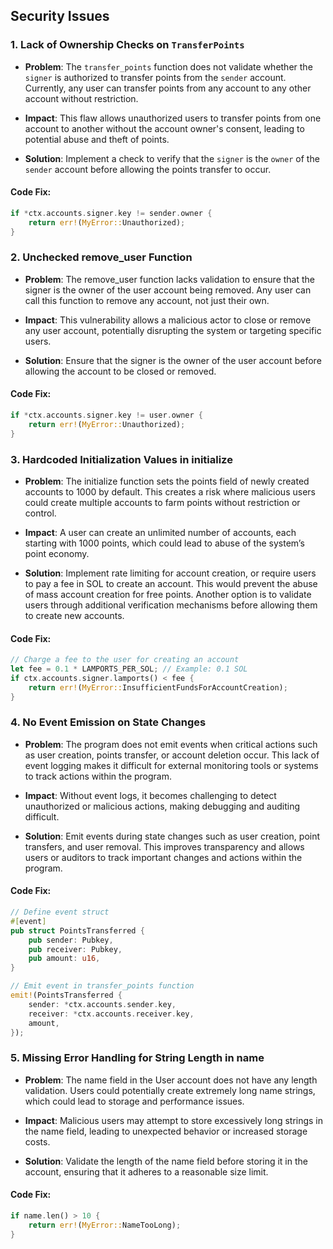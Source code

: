 ## Security Issues

### 1. **Lack of Ownership Checks on `TransferPoints`**

- **Problem**: The `transfer_points` function does not validate whether the `signer` is authorized to transfer points from the `sender` account. Currently, any user can transfer points from any account to any other account without restriction.
  
- **Impact**: This flaw allows unauthorized users to transfer points from one account to another without the account owner's consent, leading to potential abuse and theft of points.

- **Solution**: Implement a check to verify that the `signer` is the `owner` of the `sender` account before allowing the points transfer to occur.

#### Code Fix:

```rust
if *ctx.accounts.signer.key != sender.owner {
    return err!(MyError::Unauthorized);
}
```

### 2. **Unchecked remove_user Function**

- **Problem**: The remove_user function lacks validation to ensure that the signer is the owner of the user account being removed. Any user can call this function to remove any account, not just their own.
  
- **Impact**: This vulnerability allows a malicious actor to close or remove any user account, potentially disrupting the system or targeting specific users.

- **Solution**: Ensure that the signer is the owner of the user account before allowing the account to be closed or removed.

#### Code Fix:

```rust
if *ctx.accounts.signer.key != user.owner {
    return err!(MyError::Unauthorized);
}
```

### 3. **Hardcoded Initialization Values in initialize**

- **Problem**: The initialize function sets the points field of newly created accounts to 1000 by default. This creates a risk where malicious users could create multiple accounts to farm points without restriction or control.
  
- **Impact**: A user can create an unlimited number of accounts, each starting with 1000 points, which could lead to abuse of the system’s point economy.
  
- **Solution**: Implement rate limiting for account creation, or require users to pay a fee in SOL to create an account. This would prevent the abuse of mass account creation for free points. Another option is to validate users through additional verification mechanisms before allowing them to create new accounts.

#### Code Fix:

```rust
// Charge a fee to the user for creating an account
let fee = 0.1 * LAMPORTS_PER_SOL; // Example: 0.1 SOL
if ctx.accounts.signer.lamports() < fee {
    return err!(MyError::InsufficientFundsForAccountCreation);
}
```

### 4. **No Event Emission on State Changes**

- **Problem**: The program does not emit events when critical actions such as user creation, points transfer, or account deletion occur. This lack of event logging makes it difficult for external monitoring tools or systems to track actions within the program.
  
- **Impact**: Without event logs, it becomes challenging to detect unauthorized or malicious actions, making debugging and auditing difficult.
  
- **Solution**: Emit events during state changes such as user creation, point transfers, and user removal. This improves transparency and allows users or auditors to track important changes and actions within the program.

#### Code Fix:

```rust
// Define event struct
#[event]
pub struct PointsTransferred {
    pub sender: Pubkey,
    pub receiver: Pubkey,
    pub amount: u16,
}

// Emit event in transfer_points function
emit!(PointsTransferred {
    sender: *ctx.accounts.sender.key,
    receiver: *ctx.accounts.receiver.key,
    amount,
});
```

### 5. **Missing Error Handling for String Length in name**

- **Problem**: The name field in the User account does not have any length validation. Users could potentially create extremely long name strings, which could lead to storage and performance issues.
  
- **Impact**: Malicious users may attempt to store excessively long strings in the name field, leading to unexpected behavior or increased storage costs.
  
- **Solution**: Validate the length of the name field before storing it in the account, ensuring that it adheres to a reasonable size limit.

#### Code Fix:

```rust
if name.len() > 10 {
    return err!(MyError::NameTooLong);
}
```
